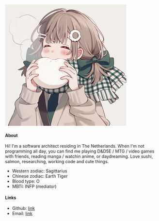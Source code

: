 ![Me](./assets/img/avatar.jpg)

#### About

Hi! I'm a software architect residing in The Netherlands.
When I'm not programming all day, you can find me playing D&D5E / MTG / video games with friends, reading manga / watchin anime, or daydreaming.
Love sushi, salmon, researching, working code and cute things.

- Western zodiac: Sagittarius
- Chinese zodiac: Earth Tiger
- Blood type: O
- MBTI: INFP (mediator)

#### Links

- Github: [link](https://www.github.com/merijnhendriks)
- Email: [link](mailto:merijn.d.hendriks@gmail.com)

